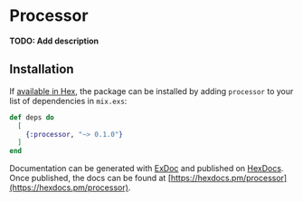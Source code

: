 # Processor

**TODO: Add description**

## Installation

If [available in Hex](https://hex.pm/docs/publish), the package can be installed
by adding `processor` to your list of dependencies in `mix.exs`:

```elixir
def deps do
  [
    {:processor, "~> 0.1.0"}
  ]
end
```

Documentation can be generated with [ExDoc](https://github.com/elixir-lang/ex_doc)
and published on [HexDocs](https://hexdocs.pm). Once published, the docs can
be found at [https://hexdocs.pm/processor](https://hexdocs.pm/processor).

